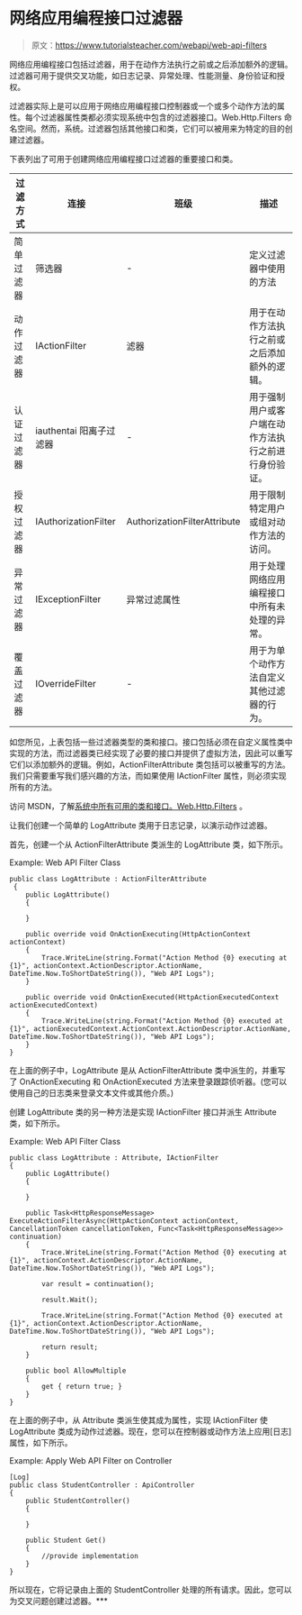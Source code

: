 # 网络应用编程接口过滤器

> 原文：<https://www.tutorialsteacher.com/webapi/web-api-filters>

网络应用编程接口包括过滤器，用于在动作方法执行之前或之后添加额外的逻辑。过滤器可用于提供交叉功能，如日志记录、异常处理、性能测量、身份验证和授权。

过滤器实际上是可以应用于网络应用编程接口控制器或一个或多个动作方法的属性。每个过滤器属性类都必须实现系统中包含的过滤器接口。Web.Http.Filters 命名空间。然而，系统。过滤器包括其他接口和类，它们可以被用来为特定的目的创建过滤器。

下表列出了可用于创建网络应用编程接口过滤器的重要接口和类。

| 过滤方式 | 连接 | 班级 | 描述 |
| --- | --- | --- | --- |
| 简单过滤器 | 筛选器 | - | 定义过滤器中使用的方法 |
| 动作过滤器 | IActionFilter | 滤器 | 用于在动作方法执行之前或之后添加额外的逻辑。 |
| 认证过滤器 | iauthentai 阳离子过滤器 | - | 用于强制用户或客户端在动作方法执行之前进行身份验证。 |
| 授权过滤器 | IAuthorizationFilter | AuthorizationFilterAttribute | 用于限制特定用户或组对动作方法的访问。 |
| 异常过滤器 | IExceptionFilter | 异常过滤属性 | 用于处理网络应用编程接口中所有未处理的异常。 |
| 覆盖过滤器 | IOverrideFilter | - | 用于为单个动作方法自定义其他过滤器的行为。 |

如您所见，上表包括一些过滤器类型的类和接口。接口包括必须在自定义属性类中实现的方法，而过滤器类已经实现了必要的接口并提供了虚拟方法，因此可以重写它们以添加额外的逻辑。例如，ActionFilterAttribute 类包括可以被重写的方法。我们只需要重写我们感兴趣的方法，而如果使用 IActionFilter 属性，则必须实现所有的方法。

访问 MSDN，了解[系统中所有可用的类和接口。Web.Http.Filters](https://msdn.microsoft.com/en-us/library/system.web.http.filters(v=vs.118).aspx) 。

让我们创建一个简单的 LogAttribute 类用于日志记录，以演示动作过滤器。

首先，创建一个从 ActionFilterAttribute 类派生的 LogAttribute 类，如下所示。

Example: Web API Filter Class 

```
public class LogAttribute : ActionFilterAttribute 
 {
    public LogAttribute()
    {

    }

    public override void OnActionExecuting(HttpActionContext actionContext)
    {
        Trace.WriteLine(string.Format("Action Method {0} executing at {1}", actionContext.ActionDescriptor.ActionName, DateTime.Now.ToShortDateString()), "Web API Logs");
    }

    public override void OnActionExecuted(HttpActionExecutedContext actionExecutedContext)
    {
        Trace.WriteLine(string.Format("Action Method {0} executed at {1}", actionExecutedContext.ActionContext.ActionDescriptor.ActionName, DateTime.Now.ToShortDateString()), "Web API Logs");
    }
} 
```

在上面的例子中，LogAttribute 是从 ActionFilterAttribute 类中派生的，并重写了 OnActionExecuting 和 OnActionExecuted 方法来登录跟踪侦听器。(您可以使用自己的日志类来登录文本文件或其他介质。)

创建 LogAttribute 类的另一种方法是实现 IActionFilter 接口并派生 Attribute 类，如下所示。

Example: Web API Filter Class 

```
public class LogAttribute : Attribute, IActionFilter
{
    public LogAttribute()
    {

    }

    public Task<HttpResponseMessage> ExecuteActionFilterAsync(HttpActionContext actionContext, CancellationToken cancellationToken, Func<Task<HttpResponseMessage>> continuation)
    {
        Trace.WriteLine(string.Format("Action Method {0} executing at {1}", actionContext.ActionDescriptor.ActionName, DateTime.Now.ToShortDateString()), "Web API Logs");

        var result = continuation();

        result.Wait();

        Trace.WriteLine(string.Format("Action Method {0} executed at {1}", actionContext.ActionDescriptor.ActionName, DateTime.Now.ToShortDateString()), "Web API Logs");

        return result;
    }

    public bool AllowMultiple
    {
        get { return true; }
    }
} 
```

在上面的例子中，从 Attribute 类派生使其成为属性，实现 IActionFilter 使 LogAttribute 类成为动作过滤器。现在，您可以在控制器或动作方法上应用[日志]属性，如下所示。

Example: Apply Web API Filter on Controller 

```
[Log]
public class StudentController : ApiController
{
    public StudentController()
    {

    }

    public Student Get()
    {
        //provide implementation 
    }
} 
```

所以现在，它将记录由上面的 StudentController 处理的所有请求。因此，您可以为交叉问题创建过滤器。***